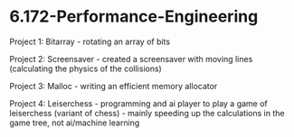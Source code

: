# 6.172-Performance-Engineering

Project 1: Bitarray - rotating an array of bits

Project 2: Screensaver - created a screensaver with moving lines (calculating the physics of the collisions)

Project 3: Malloc - writing an efficient memory allocator

Project 4: Leiserchess - programming and ai player to play a game of leiserchess (variant of chess) - mainly speeding up the calculations in the game tree, not ai/machine learning
